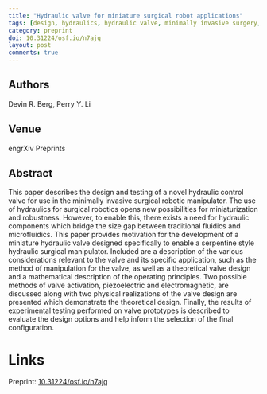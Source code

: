 ```yaml
---
title: "Hydraulic valve for miniature surgical robot applications"
tags: [design, hydraulics, hydraulic valve, minimally invasive surgery, NOTES, robotics, surgical robotics, surgical tools]
category: preprint
doi: 10.31224/osf.io/n7ajq
layout: post
comments: true
---
```


## Authors
Devin R. Berg, Perry Y. Li

## Venue
engrXiv Preprints

## Abstract

This paper describes the design and testing of a novel hydraulic control valve for use in the minimally invasive surgical robotic manipulator. The use of hydraulics for surgical robotics opens new possibilities for miniaturization and robustness. However, to enable this, there exists a need for hydraulic components which bridge the size gap between traditional fluidics and microfluidics. This paper provides motivation for the development of a miniature hydraulic valve designed specifically to enable a serpentine style hydraulic surgical manipulator. Included are a description of the various considerations relevant to the valve and its specific application, such as the method of manipulation for the valve, as well as a theoretical valve design and a mathematical description of the operating principles. Two possible methods of valve activation, piezoelectric and electromagnetic, are discussed along with two physical realizations of the valve design are presented which demonstrate the theoretical design. Finally, the results of experimental testing performed on valve prototypes is described to evaluate the design options and help inform the selection of the final configuration.

# Links
Preprint: [10.31224/osf.io/n7ajq](https://doi.org/10.31224/osf.io/n7ajq)  